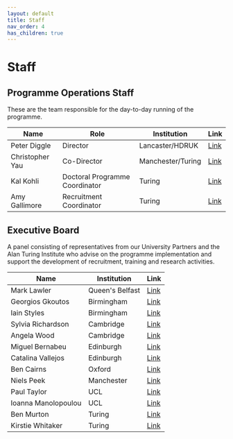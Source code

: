 ```yaml
---
layout: default
title: Staff
nav_order: 4
has_children: true
---
```


# Staff

## Programme Operations Staff

These are the team responsible for the day-to-day running of the programme.


| Name        | Role           | Institution | Link  |
| ------------- |----------| -------------| -----|
| Peter Diggle      | Director | Lancaster/HDRUK | [Link](https://www.lancaster.ac.uk/people-profiles/peter-diggle) |
| Christopher Yau      | Co-Director  | Manchester/Turing | [Link](https://www.turing.ac.uk/people/researchers/christopher-yau) |
| Kal Kohli | Doctoral Programme Coordinator | Turing | [Link]() |
| Amy Gallimore | Recruitment Coordinator | Turing | [Link](https://www.turing.ac.uk/people/business-team/amy-gallimore) |


## Executive Board

A panel consisting of representatives from our University Partners and the Alan Turing Institute who advise on the programme implementation and support the development of recruitment, training and research activities.

| Name    | Institution | Link  |
| ------- | ----------| -----|
| Mark Lawler   | Queen's Belfast | [Link](https://pure.qub.ac.uk/en/persons/mark-lawler) |
| Georgios Gkoutos  | Birmingham | [Link](https://www.birmingham.ac.uk/staff/profiles/cancer-genomic/gkoutos-georgios.aspx) |
| Iain Styles | Birmingham | [Link](https://www.birmingham.ac.uk/staff/profiles/computer-science/styles-iain.aspx) |
| Sylvia Richardson  | Cambridge | [Link](https://www.mrc-bsu.cam.ac.uk/people/in-alphabetical-order/n-to-s/sylvia-richardson/) |
| Angela Wood  | Cambridge | [Link](https://www.phpc.cam.ac.uk/people/ceu-group/ceu-senior-academic-staff/angela-wood/) |
| Miguel Bernabeu | Edinburgh | [Link](https://www.ed.ac.uk/profile/miguel-o-bernabeu) |
| Catalina Vallejos  | Edinburgh | [Link](https://www.ed.ac.uk/profile/catalinavallejos) |
| Ben Cairns | Oxford | [Link](https://www.ndph.ox.ac.uk/team/ben-cairns) |
| Niels Peek | Manchester | [Link](https://www.research.manchester.ac.uk/portal/niels.peek.html) |
| Paul Taylor | UCL | [Link](https://www.ucl.ac.uk/health-informatics/people/paul-taylor) |
| Ioanna Manolopoulou | UCL | [Link](https://www.ucl.ac.uk/~ucakima/) |
| Ben Murton | Turing | [Link](https://www.turing.ac.uk/people/business-team/ben-murton) |
| Kirstie Whitaker | Turing | [Link](https://www.turing.ac.uk/people/researchers/kirstie-whitaker) |
